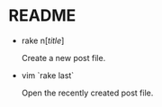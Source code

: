 # README

+ rake n[*title*]

  Create a new post file.

+ vim \`rake last\`

  Open the recently created post file.
